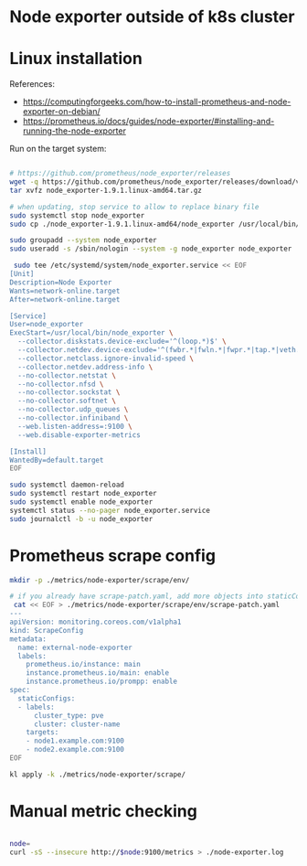 
# Node exporter outside of k8s cluster

# Linux installation

References:
- https://computingforgeeks.com/how-to-install-prometheus-and-node-exporter-on-debian/
- https://prometheus.io/docs/guides/node-exporter/#installing-and-running-the-node-exporter

Run on the target system:

```bash

# https://github.com/prometheus/node_exporter/releases
wget -q https://github.com/prometheus/node_exporter/releases/download/v1.9.1/node_exporter-1.9.1.linux-amd64.tar.gz
tar xvfz node_exporter-1.9.1.linux-amd64.tar.gz

# when updating, stop service to allow to replace binary file
sudo systemctl stop node_exporter
sudo cp ./node_exporter-1.9.1.linux-amd64/node_exporter /usr/local/bin/

sudo groupadd --system node_exporter
sudo useradd -s /sbin/nologin --system -g node_exporter node_exporter

 sudo tee /etc/systemd/system/node_exporter.service << EOF
[Unit]
Description=Node Exporter
Wants=network-online.target
After=network-online.target

[Service]
User=node_exporter
ExecStart=/usr/local/bin/node_exporter \
  --collector.diskstats.device-exclude='^(loop.*)$' \
  --collector.netdev.device-exclude='^(fwbr.*|fwln.*|fwpr.*|tap.*|veth.*)$' \
  --collector.netclass.ignore-invalid-speed \
  --collector.netdev.address-info \
  --no-collector.netstat \
  --no-collector.nfsd \
  --no-collector.sockstat \
  --no-collector.softnet \
  --no-collector.udp_queues \
  --no-collector.infiniband \
  --web.listen-address=:9100 \
  --web.disable-exporter-metrics

[Install]
WantedBy=default.target
EOF

sudo systemctl daemon-reload
sudo systemctl restart node_exporter
sudo systemctl enable node_exporter
systemctl status --no-pager node_exporter.service
sudo journalctl -b -u node_exporter

```

# Prometheus scrape config

```bash
mkdir -p ./metrics/node-exporter/scrape/env/

# if you already have scrape-patch.yaml, add more objects into staticConfigs list
 cat << EOF > ./metrics/node-exporter/scrape/env/scrape-patch.yaml
---
apiVersion: monitoring.coreos.com/v1alpha1
kind: ScrapeConfig
metadata:
  name: external-node-exporter
  labels:
    prometheus.io/instance: main
    instance.prometheus.io/main: enable
    instance.prometheus.io/prompp: enable
spec:
  staticConfigs:
  - labels:
      cluster_type: pve
      cluster: cluster-name
    targets:
    - node1.example.com:9100
    - node2.example.com:9100
EOF

kl apply -k ./metrics/node-exporter/scrape/

```

# Manual metric checking

```bash

node=
curl -sS --insecure http://$node:9100/metrics > ./node-exporter.log

```
